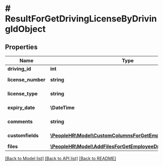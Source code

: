 # # ResultForGetDrivingLicenseByDrivingIdObject

## Properties

Name | Type | Description | Notes
------------ | ------------- | ------------- | -------------
**driving_id** | **int** | DrivingId value | [optional]
**license_number** | **string** | LicenseNumber value | [optional]
**license_type** | **string** | LicenseType value | [optional]
**expiry_date** | **\DateTime** | ExpiryDate value | [optional]
**comments** | **string** | Comments value | [optional]
**customfields** | [**\PeopleHR\Model\CustomColumnsForGetEmployeeDrivingInner[]**](CustomColumnsForGetEmployeeDrivingInner.md) | Customfields array | [optional]
**files** | [**\PeopleHR\Model\AddFilesForGetEmployeeDrivingInner[]**](AddFilesForGetEmployeeDrivingInner.md) | Files array | [optional]

[[Back to Model list]](../../README.md#models) [[Back to API list]](../../README.md#endpoints) [[Back to README]](../../README.md)
